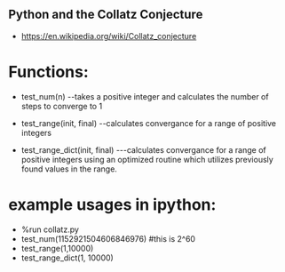 ## Python and the Collatz Conjecture
- https://en.wikipedia.org/wiki/Collatz_conjecture

# Functions:
 - test_num(n)  --takes a positive integer and calculates the number of steps to converge to 1

 - test_range(init, final)  --calculates convergance for a range of positive integers

 -  test_range_dict(init, final)    ---calculates convergance for a range of positive integers using an optimized routine which utilizes previously found values in the range.

 # example usages in ipython:
- %run collatz.py
- test_num(1152921504606846976)   #this is 2^60
- test_range(1,10000)
- test_range_dict(1, 10000)